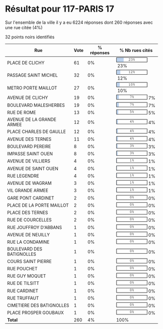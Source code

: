 # Résultat pour 117-PARIS 17

Sur l'ensemble de la ville il y a eu 6224 réponses dont 260 réponses avec une rue citée (4%)

32 points noirs identifiés

| Rue | Vote | % réponses | % Nb rues cités|
|-----|------|------------|----------------|
| PLACE DE CLICHY | 61 | 0% | <img src="../../img/bar_23.gif" />&nbsp;23%|
| PASSAGE SAINT MICHEL | 32 | 0% | <img src="../../img/bar_12.gif" />&nbsp;12%|
| METRO PORTE MAILLOT | 27 | 0% | <img src="../../img/bar_10.gif" />&nbsp;10%|
| AVENUE DE CLICHY | 19 | 0% | <img src="../../img/bar_7.gif" />&nbsp;7%|
| BOULEVARD MALESHERBES | 19 | 0% | <img src="../../img/bar_7.gif" />&nbsp;7%|
| RUE DE ROME | 13 | 0% | <img src="../../img/bar_5.gif" />&nbsp;5%|
| AVENUE DE LA GRANDE ARMEE | 12 | 0% | <img src="../../img/bar_4.gif" />&nbsp;4%|
| PLACE CHARLES DE GAULLE | 12 | 0% | <img src="../../img/bar_4.gif" />&nbsp;4%|
| AVENUE DES TERNES | 11 | 0% | <img src="../../img/bar_4.gif" />&nbsp;4%|
| BOULEVARD PEREIRE | 8 | 0% | <img src="../../img/bar_3.gif" />&nbsp;3%|
| IMPASSE SAINT OUEN | 8 | 0% | <img src="../../img/bar_3.gif" />&nbsp;3%|
| AVENUE DE VILLIERS | 4 | 0% | <img src="../../img/bar_1.gif" />&nbsp;1%|
| AVENUE DE SAINT OUEN | 4 | 0% | <img src="../../img/bar_1.gif" />&nbsp;1%|
| RUE LEGENDRE | 4 | 0% | <img src="../../img/bar_1.gif" />&nbsp;1%|
| AVENUE DE WAGRAM | 3 | 0% | <img src="../../img/bar_1.gif" />&nbsp;1%|
| VIL GRANDE ARMEE | 3 | 0% | <img src="../../img/bar_1.gif" />&nbsp;1%|
| GARE PONT CARDINET | 2 | 0% | <img src="../../img/bar_0.gif" />&nbsp;0%|
| PLACE DE LA PORTE MAILLOT | 2 | 0% | <img src="../../img/bar_0.gif" />&nbsp;0%|
| PLACE DES TERNES | 2 | 0% | <img src="../../img/bar_0.gif" />&nbsp;0%|
| RUE DE COURCELLES | 2 | 0% | <img src="../../img/bar_0.gif" />&nbsp;0%|
| RUE JOUFFROY D'ABBANS | 1 | 0% | <img src="../../img/bar_0.gif" />&nbsp;0%|
| AVENUE DE NEUILLY | 1 | 0% | <img src="../../img/bar_0.gif" />&nbsp;0%|
| RUE LA CONDAMINE | 1 | 0% | <img src="../../img/bar_0.gif" />&nbsp;0%|
| BOULEVARD DES BATIGNOLLES | 1 | 0% | <img src="../../img/bar_0.gif" />&nbsp;0%|
| COURS SAINT PIERRE | 1 | 0% | <img src="../../img/bar_0.gif" />&nbsp;0%|
| RUE POUCHET | 1 | 0% | <img src="../../img/bar_0.gif" />&nbsp;0%|
| RUE GUY MOQUET | 1 | 0% | <img src="../../img/bar_0.gif" />&nbsp;0%|
| RUE DE TILSITT | 1 | 0% | <img src="../../img/bar_0.gif" />&nbsp;0%|
| RUE CARDINET | 1 | 0% | <img src="../../img/bar_0.gif" />&nbsp;0%|
| RUE TRUFFAUT | 1 | 0% | <img src="../../img/bar_0.gif" />&nbsp;0%|
| CIMETIERE DES BATIGNOLLES | 1 | 0% | <img src="../../img/bar_0.gif" />&nbsp;0%|
| PLACE PROSPER GOUBAUX | 1 | 0% | <img src="../../img/bar_0.gif" />&nbsp;0%|
| **Total** | 260 | 4% | 100%|
